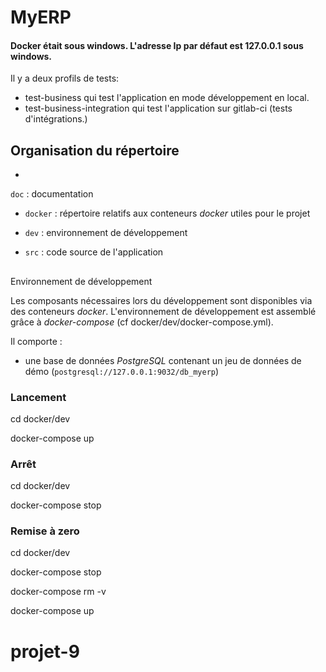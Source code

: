 ﻿# MyERP


#### Docker était sous windows. L'adresse Ip par défaut est 127.0.0.1 sous windows.

Il y a deux profils de tests:
- test-business qui test l'application en mode développement en local.
- test-business-integration qui test l'application sur gitlab-ci (tests d'intégrations.)


## Organisation du répertoire

*   
`doc` : documentation
*   `docker` : répertoire relatifs aux conteneurs _docker_ utiles pour le projet
    
*   `dev` : environnement de développement

*   `src` : code source de l'application


## 
Environnement de développement

Les composants nécessaires lors du développement sont disponibles via des conteneurs _docker_.
L'environnement de développement est assemblé grâce à _docker-compose_
(cf docker/dev/docker-compose.yml).


Il comporte :

*   une base de données _PostgreSQL_ contenant un jeu de données de démo (`postgresql://127.0.0.1:9032/db_myerp`)





### Lancement

    

cd docker/dev
    
docker-compose up




### Arrêt

    

cd docker/dev
    
docker-compose stop




### Remise à zero

    

cd docker/dev
    
docker-compose stop

docker-compose rm -v
    
docker-compose up


# projet-9
